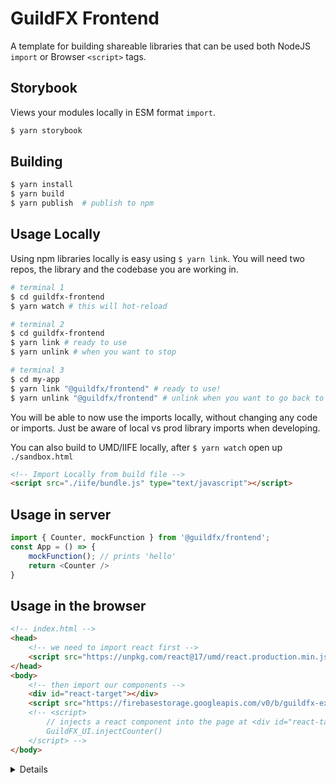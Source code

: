 # GuildFX Frontend

A template for building shareable libraries that can be used both NodeJS `import` or Browser `<script>` tags.

## Storybook

Views your modules locally in ESM format `import`.

```bash
$ yarn storybook
```

## Building

```bash
$ yarn install
$ yarn build
$ yarn publish	# publish to npm
```

## Usage Locally

Using npm libraries locally is easy using `$ yarn link`. You will need two repos, the library and the codebase you are working in. 

```bash
# terminal 1
$ cd guildfx-frontend
$ yarn watch # this will hot-reload
```
```bash
# terminal 2
$ cd guildfx-frontend
$ yarn link # ready to use
$ yarn unlink # when you want to stop
```
```bash
# terminal 3
$ cd my-app
$ yarn link "@guildfx/frontend" # ready to use!
$ yarn unlink "@guildfx/frontend" # unlink when you want to go back to prod version
```

You will be able to now use the imports locally, without changing any code or imports.
Just be aware of local vs prod library imports when developing.

You can also build to UMD/IIFE locally, after `$ yarn watch` open up `./sandbox.html`

```html
<!-- Import Locally from build file -->
<script src="./iife/bundle.js" type="text/javascript"></script>
```


## Usage in server
```js
import { Counter, mockFunction } from '@guildfx/frontend';
const App = () => {
	mockFunction();	// prints 'hello'
	return <Counter />
}
```

## Usage in the browser

```html
<!-- index.html -->
<head>
	<!-- we need to import react first -->
	<script src="https://unpkg.com/react@17/umd/react.production.min.js" crossorigin></script>
</head>
<body>
	<!-- then import our components -->
	<div id="react-target"></div>
	<script src="https://firebasestorage.googleapis.com/v0/b/guildfx-exchange.appspot.com/o/index.js?alt=media&token=ed98e790-1eab-4b7f-acc1-b06065975d69"></script>
	<!-- <script>
		// injects a react component into the page at <div id="react-target">
		GuildFX_UI.injectCounter()
	</script> -->
</body>
```

<details>

# @vijayt/counter
This is just a demo component, part of the boilerplate for putting together a project that publishes components to the NPM registry. Features of the boilerplate include: Compilation using Rollup and TypeScript, Unit / Functional testing using Jest and React Testing library, Visual testing using Storybook. There is a [tutorial](https://vijayt.com/post/boilerplate-for-publishing-components-with-a-storybook/) that explains how the project was put together.

</details>
